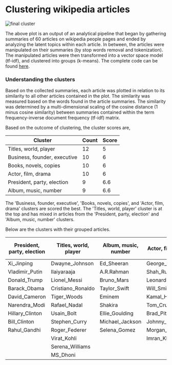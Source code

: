# Clustering wikipedia articles

![final cluster](https://user-images.githubusercontent.com/39884389/44083875-c8f28116-9fd2-11e8-97ca-03c4ec6d1461.png)

The above plot is an output of an analytical pipeline that began by gathering summaries of 60 articles on wikipedia people pages and ended by analyzing the latent topics within each article. In between, the articles were manipulated on their summaries (by stop words removal and tokenization). The manipulated articles were then transformed into a vector space model (tf-idf), and clustered into groups (k-means). The complete code can be found [here](https://github.com/HaripriyaTV/In-clumps-of-six/blob/master/code.py).

### Understanding the clusters

Based on the collected summaries, each article was plotted in relation to its similarity to all other articles contained in the plot. The similarity was measured based on the words found in the article summaries. The similarity was determined by a multi-dimensional scaling of the cosine distance (1 minus cosine similarity) between summaries contained within the term frequency-inverse document frequency (tf-idf) matrix. 

Based on the outcome of clustering, the cluster scores are,

|Cluster|Count|Score|
|-------|-----|-----|
|Titles, world, player|12|5|
|Business, founder, executive |   10 | 6|
|Books, novels, copies  |  10 | 6|
|Actor, film, drama |   10 | 6 |
|President, party, election   |  9 |  6.6 |
|Album, music, number |    9 |  6.6|

The 'Business, founder, executive', 'Books, novels, copies', and 'Actor, film, drama' clusters are scored the best. The 'Titles, world, player' cluster is at the top and has mixed in articles from the 'President, party, election' and 'Album, music, number' clusters.

Below are the clusters with their grouped articles.

|President, party, election|Titles, world, player|Album, music, number|Actor, film, drama|Books, novels, copies|Business, founder, executive|
|--------------------------|---------------------|--------------------|------------------|---------------------|-----------------|
|Xi_Jinping|Dwayne_Johnson|Ed_Sheeran|George_Clooney| James_Patterson|Mark_Zuckerberg |
|Vladimir_Putin| Ilaiyaraaja|A.R.Rahman|Shah_Rukh_Khan|Stephen_King|Jeff_Bezos|          
|Donald_Trump|Lionel_Messi|Bruno_Mars|Leonardo_DiCaprio|J.K.Rowling|Bill_Gates|
|Barack_Obama|Cristiano_Ronaldo|Taylor_Swift|Will_Smith|Dan_Brown|Larry_Page|
|David_Cameron|Tiger_Woods|Eminem |Kamal_Haasan|Agatha_Christie|Jack_Ma |
|Narendra_Modi|Rafael_Nadal|Shakira|Tom_Cruise|Ken_Follett|Tim_Cook| 
|Hillary_Clinton|Usain_Bolt|Ellie_Goulding|Brad_Pitt|Neil_Gaiman|Elon_Musk|
|Bill_Clinton |Stephen_Curry|Michael_Jackson|Johnny_Depp|John_Grisham|Warren_Buffett|
|Rahul_Gandhi |Roger_Federer|Selena_Gomez|Morgan_Freeman|Nora_Roberts|Akio_Toyoda |
||Virat_Kohli||Imran_Khan|Arundhati_Roy|Mukesh_Ambani|
||Serena_Williams|||||
||MS_Dhoni|||||       

